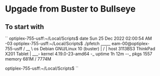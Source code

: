 # Upgade from Buster to Bullseye

## To start with
``
optiplex-755-usff:~/Local/Scripts$ date
Sun 25 Dec 2022 02:00:54 AM -03
optiplex-755-usff:~/Local/Scripts$ ./pfetch 
  _____      eam-00@optiplex-755-usff
 /  __ \     os     Debian GNU/Linux 10 (buster)
|  /    |    host   3113BS3 ThinkPad X201 Tablet
|  \___-     kernel 4.19.0-23-amd64
-_           uptime 1h 12m
  --_        pkgs   1557
             memory 681M / 7774M

optiplex-755-usff:~/Local/Scripts$ 
``



